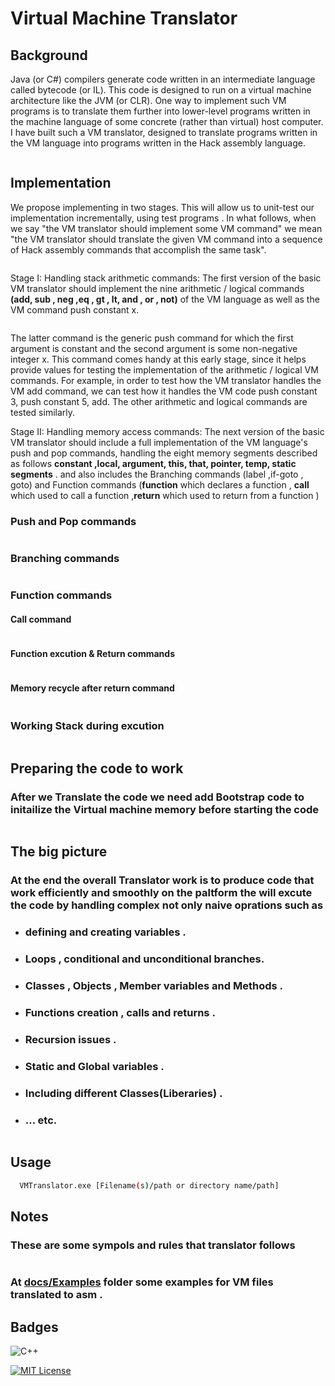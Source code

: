 # Virtual Machine Translator

## Background

Java (or C#) compilers generate code written in an intermediate language called bytecode (or IL). This code is designed to run on a virtual machine architecture like the JVM (or CLR). One way to implement such VM programs is to translate them further into lower-level programs written in the machine language of some concrete (rather than virtual) host computer. I have built such a VM translator, designed to translate programs written in the VM language into programs written in the Hack assembly language.

<img alt="" src="./docs/images/two tier.png"/>

## Implementation

We propose implementing in two stages. This will allow us to unit-test our implementation incrementally, using test programs . In what follows, when we say "the VM translator should implement some VM command" we mean "the VM translator should translate the given VM command into a sequence of Hack assembly commands that accomplish the same task".
 
<img alt="" src="./docs/images/vm overview.png"/>

Stage I: Handling stack arithmetic commands: The first version of the basic VM translator should implement the nine arithmetic / logical commands **(add, sub , neg ,eq , gt , lt, and , or , not)** of the VM language as well as the VM command push constant x.

<img alt="" src="./docs/images/stage 1.png"/>

 
The latter command is the generic push command for which the first argument is constant and the second argument is some non-negative integer x. This command comes handy at this early stage, since it helps provide values for testing the implementation of the arithmetic / logical VM commands. For example, in order to test how the VM translator handles the VM add command, we can test how it handles the VM code push constant 3, push constant 5, add. The other arithmetic and logical commands are tested similarly.

 

Stage II: Handling memory access commands: The next version of the basic VM translator should include a full implementation of the VM language's push and pop commands, handling the eight memory segments described as follows **constant ,local, argument, this, that, pointer, temp, static segments** . 
and also includes the Branching commands (label ,if-goto , goto)
and Function commands (**function** which declares a function , **call** which used to call a function ,**return** which used to return from a function ) 

### Push and Pop commands

<img alt="" src="./docs/images/seg.png"/></br>

### Branching commands

<img alt="" src="./docs/images/branching.png"/></br>

### Function commands

#### Call command
<img alt="" src="./docs/images/func1.png"/></br>

#### Function excution & Return commands

<img alt="" src="./docs/images/func2.png"/></br>

#### Memory recycle after return command

<img alt="" src="./docs/images/func3.png"/></br>

### Working Stack during excution
<img alt="" src="./docs/images/Gstack.png"/></br>

## Preparing the code to work
### After we Translate the code we need add Bootstrap code to initailize the Virtual machine memory before starting the code 

<img alt="" src="./docs/images/memory structure.png"/></br>

## The big picture
### At the end the overall Translator work is to produce code that work efficiently and smoothly on the paltform the will excute the code by handling complex not only naive oprations such as 
* ### defining and creating variables .
* ### Loops , conditional and unconditional branches.
* ### Classes , Objects , Member variables and Methods .
* ### Functions creation , calls and returns .
* ### Recursion issues .
* ### Static and Global variables .
* ### Including different Classes(Liberaries) .
* ### ... etc.
<img alt="" src="./docs/images/vm to asm.png"/></br>

## Usage

```bash
  VMTranslator.exe [Filename(s)/path or directory name/path]
```

## Notes

### These are some sympols and rules that translator follows 
<img alt="" src="./docs/images/special Sympols.png"/></br>
 
### At [docs/Examples](./docs/Examples) folder some examples for VM files translated to asm .

## Badges

![C++](https://img.shields.io/badge/C++-Solutions-blue.svg?style=flat&logo=c%2B%2B)

[![MIT License](https://img.shields.io/badge/License-MIT-green.svg)](https://choosealicense.com/licenses/mit/)



